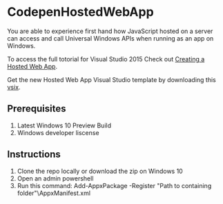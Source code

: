 # CodepenHostedWebApp
You are able to experience first hand how JavaScript hosted on a server can access and call Universal Windows APIs when running as an app on Windows.

To access the full totorial for Visual Studio 2015 Check out [Creating a Hosted Web App](http://microsoftedge.github.io/WebAppsDocs/en-US/win10/CreateHWA.htm).

Get the new Hosted Web App Visual Studio template by downloading this [vsix](https://visualstudiogallery.msdn.microsoft.com/49cdc7d0-95e7-48dd-8a6a-141cb66e726e).

## Prerequisites

1. Latest Windows 10 Preview Build
2. Windows developer liscense

## Instructions

1. Clone the repo locally or download the zip on Windows 10
2. Open an admin powershell
3. Run this command: Add-AppxPackage -Register "Path to containing folder"\AppxManifest.xml


